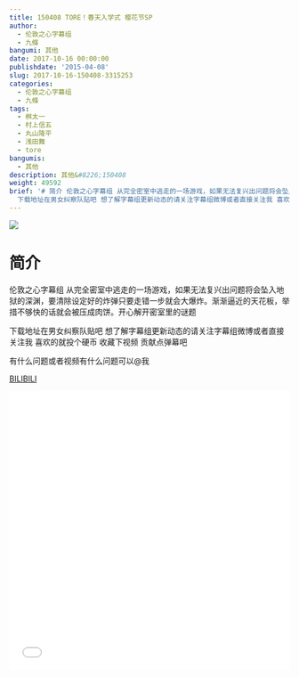 ```yaml
---
title: 150408 TORE！春天入学式 樱花节SP
author:
  - 伦敦之心字幕组
  - 九條
bangumi: 其他
date: 2017-10-16 00:00:00
publishdate: '2015-04-08'
slug: 2017-10-16-150408-3315253
categories:
  - 伦敦之心字幕组
  - 九條
tags:
  - 桝太一
  - 村上信五
  - 丸山隆平
  - 浅田舞
  - tore
bangumis:
  - 其他
description: 其他&#8226;150408
weight: 49592
brief: '# 简介 伦敦之心字幕组 从完全密室中逃走的一场游戏，如果无法复兴出问题将会坠入地狱的深渊，要清除设定好的炸弹只要走错一步就会大爆炸。渐渐逼近的天花板，举措不够快的话就会被压成肉饼。开心解开密室里的谜题
  下载地址在男女纠察队贴吧 想了解字幕组更新动态的请关注字幕组微博或者直接关注我 喜欢的就投个硬币 收藏下视频 贡献点弹幕吧 有什么问题或者视频有什么问题可以@我'
---
```


![](https://i.imgur.com/19VueSF.jpg)

# 简介  
伦敦之心字幕组 从完全密室中逃走的一场游戏，如果无法复兴出问题将会坠入地狱的深渊，要清除设定好的炸弹只要走错一步就会大爆炸。渐渐逼近的天花板，举措不够快的话就会被压成肉饼。开心解开密室里的谜题


下载地址在男女纠察队贴吧 想了解字幕组更新动态的请关注字幕组微博或者直接关注我 喜欢的就投个硬币 收藏下视频 贡献点弹幕吧


有什么问题或者视频有什么问题可以@我

  [BILIBILI](https://www.bilibili.com/video/av3315253/)


<div class="vcontainer">  <iframe class='video' src="//www.bilibili.com/blackboard/player.html?aid=3315253" width="100%" height="500" frameborder="0" allowfullscreen="allowfullscreen"></iframe></div>

